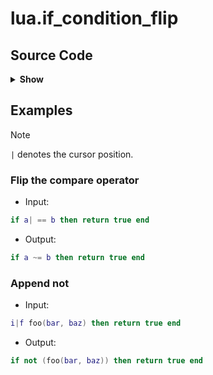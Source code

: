 # lua.if_condition_flip

## Source Code

<details>
<summary><strong>Show</strong></summary>

```lua
local function if_statement_query()
  local clause = function(operator)
    return string.format(
      [[
        (if_statement
          condition:
            (binary_expression
              left: (_)
              "%s" @__input__
              right: (_)
            )
        )
      ]],
      operator
    )
  end

  local operators = { "==", "~=", ">", "<", ">=", "<=" }
  local clauses = vim.iter(operators):map(clause):totable()
  return table.concat(clauses, "\n")
end

return {
  {
    input = {
      type = "query",
      pattern = if_statement_query(),
      container = "if_statement",
      lookahead = true,
    },
    replacement = function(ctx)
      local mapping = {
        ["~="] = "==",
        ["=="] = "~=",
        [">"] = "<",
        ["<"] = ">",
        [">="] = "<=",
        ["<="] = ">=",
      }

      return mapping[ctx.original_text[1]]
    end,
    filetype = "lua",
    description = "Flip the compare operator",
    example = {
      input = "if a| == b then return true end",
      output = "if a ~= b then return true end",
    },
  },
  {
    input = {
      type = "query",
      pattern = [[
        (if_statement
          condition: (_) @__input__
          (#not-type? @__input__ "binary_expression")
        )
      ]],
      container = "if_statement",
      lookahead = true,
    },
    replacement = { "not (@__input__)" },
    preview = true,
    filetype = "lua",
    description = "Append not",
    example = {
      input = "i|f foo(bar, baz) then return true end",
      output = "if not (foo(bar, baz)) then return true end",
    },
  },
}
```

</details>

## Examples

> [!NOTE]
> `|` denotes the cursor position.

### Flip the compare operator

- Input:

```lua
if a| == b then return true end
```

- Output:

```lua
if a ~= b then return true end
```

### Append not

- Input:

```lua
i|f foo(bar, baz) then return true end
```

- Output:

```lua
if not (foo(bar, baz)) then return true end
```